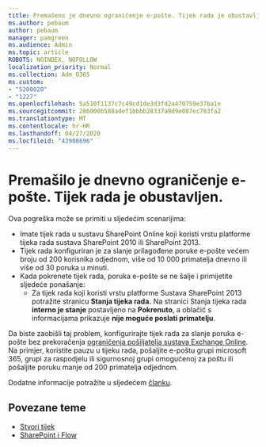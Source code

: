 ```yaml
---
title: Premašeno je dnevno ograničenje e-pošte. Tijek rada je obustavljen.
ms.author: pebaum
author: pebaum
manager: pamgreen
ms.audience: Admin
ms.topic: article
ROBOTS: NOINDEX, NOFOLLOW
localization_priority: Normal
ms.collection: Adm_O365
ms.custom:
- "5200020"
- "1227"
ms.openlocfilehash: 5a510f1137c7c49cd1de3d3fd2a470759e37ba1e
ms.sourcegitcommit: 286000b588adef1bbbb28337a9d9e087ec783fa2
ms.translationtype: MT
ms.contentlocale: hr-HR
ms.lasthandoff: 04/27/2020
ms.locfileid: "43908696"
---
```

# <a name="daily-email-limit-exceeded-workflow-is-suspended"></a>Premašilo je dnevno ograničenje e-pošte. Tijek rada je obustavljen.

Ova pogreška može se primiti u sljedećim scenarijima:

- Imate tijek rada u sustavu SharePoint Online koji koristi vrstu platforme tijeka rada sustava SharePoint 2010 ili SharePoint 2013.
- Tijek rada konfiguriran je za slanje prilagođene poruke e-pošte većem broju od 200 korisnika odjednom, više od 10 000 primatelja dnevno ili više od 30 poruka u minuti.
- Kada pokrenete tijek rada, poruka e-pošte se ne šalje i primijetite sljedeće ponašanje:
    - Za tijek rada koji koristi vrstu platforme Sustava SharePoint 2013 potražite stranicu **Stanja tijeka rada.** Na stranici Stanja tijeka rada **interno je stanje** postavljeno na **Pokrenuto**, a oblačić s informacijama prikazuje **nije moguće poslati primatelju**.

Da biste zaobišli taj problem, konfigurirajte tijek rada za slanje poruka e-pošte bez prekoračenja [ograničenja pošiljatelja sustava Exchange Online](https://docs.microsoft.com/office365/servicedescriptions/exchange-online-service-description/exchange-online-limits#recipientlimits). Na primjer, koristite pauzu u tijeku rada, pošaljite e-poštu grupi microsoft 365, grupi za raspodjelu ili sigurnosnoj grupi omogućenoj za poštu ili pošaljite poruku manje od 200 primatelja odjednom.


Dodatne informacije potražite u sljedećem [članku](https://support.microsoft.com/help/3150442/daily-email-limit-has-exceeded-and-your-workflow-has-been-suspended-or).

## <a name="related-topics"></a>Povezane teme
- [Stvori tijek](https://support.office.com/article/Create-a-flow-for-a-list-or-library-in-SharePoint-Online-or-OneDrive-for-Business-a9c3e03b-0654-46af-a254-20252e580d01) 
- [SharePoint i Flow](https://flow.microsoft.com/blog/sharepoint-and-flow/) 
